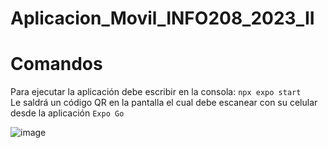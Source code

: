 # Aplicacion_Movil_INFO208_2023_II

# Comandos
Para ejecutar la aplicación debe escribir en la consola: `npx expo start`  
Le saldrá un código QR en la pantalla el cual debe escanear con su celular desde la aplicación `Expo Go`

![image](https://github.com/PipeCordova/Aplicacion_Movil_INFO208_2023_II/assets/85969736/30b56cba-a815-4ac2-b2df-b5d35f749c2a)
